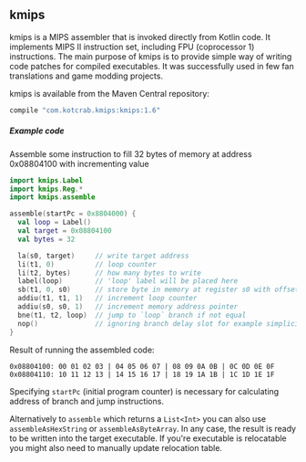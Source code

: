 kmips
-----

kmips is a MIPS assembler that is invoked directly from Kotlin code. It implements MIPS II instruction set, including FPU 
(coprocessor 1) instructions. The main purpose of kmips is to provide simple way of writing code patches for compiled
executables. It was successfully used in few fan translations and game modding projects.

kmips is available from the Maven Central repository:

```groovy
compile "com.kotcrab.kmips:kmips:1.6"
```

##### Example code

Assemble some instruction to fill 32 bytes of memory at address 0x08804100 with incrementing value

```kotlin
import kmips.Label
import kmips.Reg.*
import kmips.assemble

assemble(startPc = 0x8804000) {
  val loop = Label()
  val target = 0x08804100
  val bytes = 32

  la(s0, target)     // write target address
  li(t1, 0)          // loop counter
  li(t2, bytes)      // how many bytes to write
  label(loop)        // 'loop' label will be placed here
  sb(t1, 0, s0)      // store byte in memory at register s0 with offset 0
  addiu(t1, t1, 1)   // increment loop counter
  addiu(s0, s0, 1)   // increment memory address pointer
  bne(t1, t2, loop)  // jump to `loop` branch if not equal
  nop()              // ignoring branch delay slot for example simplicity
}
```

Result of running the assembled code:

```
0x08804100: 00 01 02 03 | 04 05 06 07 | 08 09 0A 0B | 0C 0D 0E 0F
0x08804110: 10 11 12 13 | 14 15 16 17 | 18 19 1A 1B | 1C 1D 1E 1F
```

Specifying `startPc` (initial program counter) is necessary for calculating address of branch and jump instructions.

Alternatively to `assemble` which returns a `List<Int>` you can also use `assembleAsHexString` or
`assembleAsByteArray`. In any case, the result is ready to be written into the target executable. If you're executable is
relocatable you might also need to manually update relocation table. 
 
